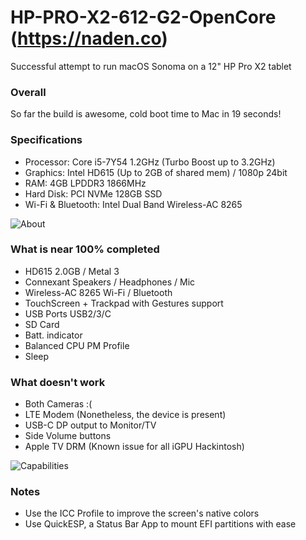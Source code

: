 # HP-PRO-X2-612-G2-OpenCore (<a href="https://naden.co">https://naden.co</a>)
Successful attempt to run macOS Sonoma on a 12" HP Pro X2 tablet

### Overall
So far the build is awesome, cold boot time to Mac in 19 seconds!

### Specifications
* Processor: Core i5-7Y54 1.2GHz (Turbo Boost up to 3.2GHz)
* Graphics: Intel HD615 (Up to 2GB of shared mem) / 1080p 24bit
* RAM: 4GB LPDDR3 1866MHz
* Hard Disk: PCI NVMe 128GB SSD
* Wi-Fi & Bluetooth: Intel Dual Band Wireless-AC 8265

![About](https://raw.githubusercontent.com/dkoluris/HP-PRO-X2-612-G2-OpenCore/master/Screenshots/About.jpg)

### What is near 100% completed
* HD615 2.0GB / Metal 3
* Connexant Speakers / Headphones / Mic
* Wireless-AC 8265 Wi-Fi / Bluetooth
* TouchScreen + Trackpad with Gestures support
* USB Ports USB2/3/C
* SD Card
* Batt. indicator
* Balanced CPU PM Profile
* Sleep

### What doesn't work
* Both Cameras :(
* LTE Modem (Nonetheless, the device is present)
* USB-C DP output to Monitor/TV
* Side Volume buttons
* Apple TV DRM (Known issue for all iGPU Hackintosh)

![Capabilities](https://raw.githubusercontent.com/dkoluris/HP-PRO-X2-612-G2-OpenCore/master/Screenshots/Capabilities.png)

### Notes
* Use the ICC Profile to improve the screen's native colors
* Use QuickESP, a Status Bar App to mount EFI partitions with ease
